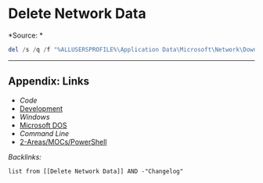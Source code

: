 # Delete Network Data

\*Source: *

````powershell
del /s /q /f "%ALLUSERSPROFILE%\Application Data\Microsoft\Network\Downloader\qmgr*.dat"
````

---

## Appendix: Links

* *Code*
* [Development](../../../MOCs/Development.md)
* *Windows*
* [Microsoft DOS](../../../../3-Resources/Tools/Developer%20Tools/Shell/Microsoft%20DOS.md)
* *Command Line*
* [2-Areas/MOCs/PowerShell](../../../MOCs/PowerShell.md)

*Backlinks:*

````dataview
list from [[Delete Network Data]] AND -"Changelog"
````
